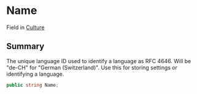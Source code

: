 # Name

Field in [Culture](yarn.unity.culture.md)

## Summary

The unique language ID used to identify a language as RFC 4646. Will be "de-CH" for "German (Switzerland)". Use this for storing settings or identifying a language.

```csharp
public string Name;
```
